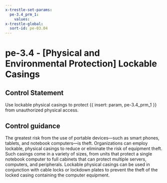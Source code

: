 ```yaml
---
x-trestle-set-params:
  pe-3.4_prm_1:
    values:
x-trestle-global:
  sort-id: pe-03.04
---
```


# pe-3.4 - \[Physical and Environmental Protection\] Lockable Casings

## Control Statement

Use lockable physical casings to protect {{ insert: param, pe-3.4_prm_1 }} from unauthorized physical access.

## Control guidance

The greatest risk from the use of portable devices—such as smart phones, tablets, and notebook computers—is theft. Organizations can employ lockable, physical casings to reduce or eliminate the risk of equipment theft. Such casings come in a variety of sizes, from units that protect a single notebook computer to full cabinets that can protect multiple servers, computers, and peripherals. Lockable physical casings can be used in conjunction with cable locks or lockdown plates to prevent the theft of the locked casing containing the computer equipment.
